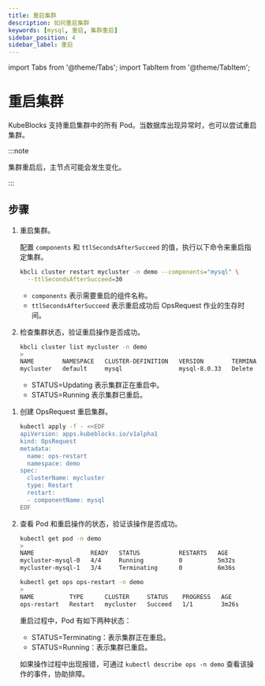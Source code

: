 ```yaml
---
title: 重启集群
description: 如何重启集群
keywords: [mysql, 重启, 集群重启]
sidebar_position: 4
sidebar_label: 重启
---
```


import Tabs from '@theme/Tabs';
import TabItem from '@theme/TabItem';

# 重启集群

KubeBlocks 支持重启集群中的所有 Pod。当数据库出现异常时，也可以尝试重启集群。

:::note

集群重启后，主节点可能会发生变化。

:::

## 步骤

<Tabs>

<TabItem value="kbcli" label="kbcli" default>

1. 重启集群。

   配置 `components` 和 `ttlSecondsAfterSucceed` 的值，执行以下命令来重启指定集群。

   ```bash
   kbcli cluster restart mycluster -n demo --components="mysql" \
     --ttlSecondsAfterSucceed=30
   ```

   - `components` 表示需要重启的组件名称。
   - `ttlSecondsAfterSucceed` 表示重启成功后 OpsRequest 作业的生存时间。

2. 检查集群状态，验证重启操作是否成功。

   ```bash
   kbcli cluster list mycluster -n demo
   >
   NAME        NAMESPACE   CLUSTER-DEFINITION   VERSION        TERMINATION-POLICY   STATUS     CREATED-TIME
   mycluster   default     mysql                mysql-8.0.33   Delete               Updating   Jul 05,2024 19:01 UTC+0800
   ```

   - STATUS=Updating 表示集群正在重启中。
   - STATUS=Running 表示集群已重启。

</TabItem>

<TabItem value="kubectl" label="kubectl">

1. 创建 OpsRequest 重启集群。

   ```bash
   kubectl apply -f - <<EOF
   apiVersion: apps.kubeblocks.io/v1alpha1
   kind: OpsRequest
   metadata:
     name: ops-restart
     namespace: demo
   spec:
     clusterName: mycluster
     type: Restart 
     restart:
     - componentName: mysql
   EOF
   ```

2. 查看 Pod 和重启操作的状态，验证该操作是否成功。

   ```bash
   kubectl get pod -n demo
   >
   NAME                READY   STATUS           RESTARTS   AGE
   mycluster-mysql-0   4/4     Running          0          5m32s
   mycluster-mysql-1   3/4     Terminating      0          6m36s

   kubectl get ops ops-restart -n demo
   >
   NAME          TYPE      CLUSTER     STATUS    PROGRESS   AGE
   ops-restart   Restart   mycluster   Succeed   1/1        3m26s
   ```

   重启过程中，Pod 有如下两种状态：

   - STATUS=Terminating：表示集群正在重启。
   - STATUS=Running：表示集群已重启。

   如果操作过程中出现报错，可通过 `kubectl describe ops -n demo` 查看该操作的事件，协助排障。

</TabItem>

</Tabs>
